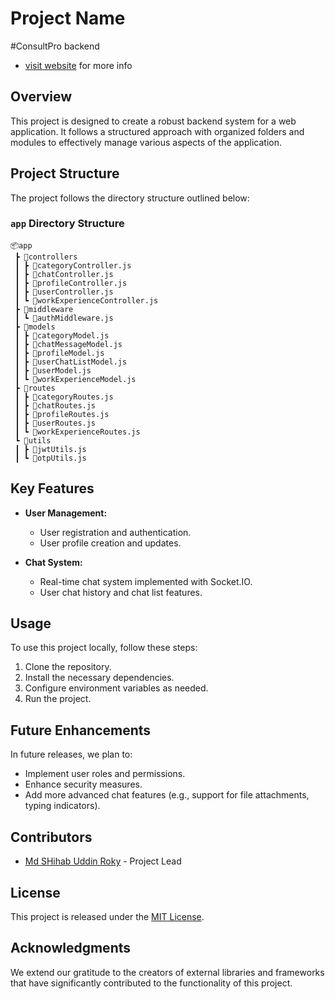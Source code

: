 # Project Name
#ConsultPro backend
- [visit website](https://consultpro.pw) for more info
## Overview

This project is designed to create a robust backend system for a web application. It follows a structured approach with organized folders and modules to effectively manage various aspects of the application.

## Project Structure
The project follows the directory structure outlined below:

### `app` Directory Structure
```
📦app
 ┣ 📂controllers
 ┃ ┣ 📜categoryController.js
 ┃ ┣ 📜chatController.js
 ┃ ┣ 📜profileController.js
 ┃ ┣ 📜userController.js
 ┃ ┗ 📜workExperienceController.js
 ┣ 📂middleware
 ┃ ┗ 📜authMiddleware.js
 ┣ 📂models
 ┃ ┣ 📜categoryModel.js
 ┃ ┣ 📜chatMessageModel.js
 ┃ ┣ 📜profileModel.js
 ┃ ┣ 📜userChatListModel.js
 ┃ ┣ 📜userModel.js
 ┃ ┗ 📜workExperienceModel.js
 ┣ 📂routes
 ┃ ┣ 📜categoryRoutes.js
 ┃ ┣ 📜chatRoutes.js
 ┃ ┣ 📜profileRoutes.js
 ┃ ┣ 📜userRoutes.js
 ┃ ┗ 📜workExperienceRoutes.js
 ┗ 📂utils
 ┃ ┣ 📜jwtUtils.js
 ┃ ┗ 📜otpUtils.js
```
## Key Features

- **User Management:**
  - User registration and authentication.
  - User profile creation and updates.

- **Chat System:**
  - Real-time chat system implemented with Socket.IO.
  - User chat history and chat list features.

## Usage

To use this project locally, follow these steps:

1. Clone the repository.
2. Install the necessary dependencies.
3. Configure environment variables as needed.
4. Run the project.

## Future Enhancements

In future releases, we plan to:

- Implement user roles and permissions.
- Enhance security measures.
- Add more advanced chat features (e.g., support for file attachments, typing indicators).

## Contributors

- [Md SHihab Uddin Roky](https://github.com/mdshihabuddinroky) - Project Lead

## License

This project is released under the [MIT License](LICENSE).

## Acknowledgments

We extend our gratitude to the creators of external libraries and frameworks that have significantly contributed to the functionality of this project.


